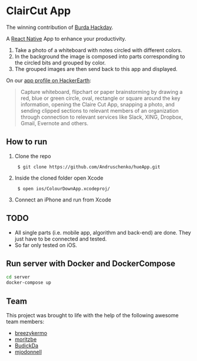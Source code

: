 # ClairCut App

The winning contribution of [Burda Hackday](http://burdahackday.de/).

A [React Native](https://facebook.github.io/react-native/) App to enhance your productivity.

1. Take a photo of a whiteboard with notes circled with different colors.
2. In the background the image is composed into parts corresponding to the circled bits and grouped by color.
3. The grouped images are then send back to this app and displayed.

On our [app profile on HackerEarth](https://www.hackerearth.com/sprints/burda-hackday-future-of-work/teams/6e2e66d/):

>Capture whiteboard, flipchart or paper brainstorming by drawing a red, blue or green circle, oval, rectangle or square around the key information, opening the Claire Cut App, snapping a photo, and sending clipped sections to relevant members of an organization through connection to relevant services like Slack, XING, Dropbox, Gmail, Evernote and others.

## How to run

1. Clone the repo

		$ git clone https://github.com/Andruschenko/hueApp.git

2. Inside the cloned folder open Xcode

		$ open ios/ColourDownApp.xcodeproj/

3. Connect an iPhone and run from Xcode

## TODO

* All single parts (i.e. mobile app, algorithm and back-end) are done. They just have to be connected and tested.
* So far only tested on iOS.

## Run server with Docker and DockerCompose

```bash
cd server
docker-compose up
```

## Team

This project was brought to life with the help of the following awesome team members:

* [breezykermo](https://github.com/breezykermo)
* [moritzbe](https://github.com/moritzbe)
* [BudickDa](https://github.com/BudickDa)
* [mjodonnell](https://twitter.com/mjodonnell)
